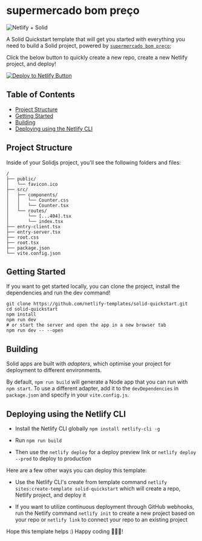 # supermercado bom preço

![Netlify + Solid](https://user-images.githubusercontent.com/43764894/223558736-6cf48156-2316-419d-8be9-e318ecf0e4be.png)



A Solid Quickstart template that will get you started with everything you need to build a Solid project, powered by [`supermercado bom preço`](https://github.com/ryansolid/supermercadobompreço/tree/master/packages/solid-start);

Click the below button to quickly create a new repo, create a new Netlify project, and deploy!

[![Deploy to Netlify Button](https://www.netlify.com/img/deploy/button.svg)](https://app.netlify.com/start/deploy?repository=https://github.com/netlify-templates/solid-quickstart?utm_campaign=template-team&utm_source=dtn-button&utm_medium=dtn-button&utm_term=solid-qt-dtn-button&utm_content=solid-qt-dtn-button)

## Table of Contents
- [Project Structure](#project-structure)
- [Getting Started](#getting-started)
- [Building](#building)
- [Deploying using the Netlify CLI](#deploying-using-the-netlify-cli)

## Project Structure

Inside of your Solidjs project, you'll see the following folders and files:

```
/
├── public/
│   └── favicon.ico
├── src/
│   ├── components/
│   │   └── Counter.css
│   │   └── Counter.tsx
│   └── routes/
│       └── [...404].tsx
│       └── index.tsx
├── entry-client.tsx
├── entry-server.tsx
├── root.css
├── root.tsx
├── package.json
└── vite.config.json
```

## Getting Started

If you want to get started locally, you can clone the project, install the dependencies and run the dev command!

```
git clone https://github.com/netlify-templates/solid-quickstart.git
cd solid-quickstart
npm install
npm run dev
# or start the server and open the app in a new browser tab
npm run dev -- --open
```

## Building

Solid apps are built with _adapters_, which optimise your project for deployment to different environments.

By default, `npm run build` will generate a Node app that you can run with `npm start`. To use a different adapter, add it to the `devDependencies` in `package.json` and specify in your `vite.config.js`.

## Deploying using the Netlify CLI
- Install the Netlify CLI globally `npm install netlify-cli -g`
    
- Run `npm run build`

- Then use the `netlify deploy` for a deploy preview link or `netlify deploy --prod` to deploy to production

Here are a few other ways you can deploy this template:
    
- Use the Netlify CLI's create from template command `netlify sites:create-template solid-quickstart` which will create a repo, Netlify project, and deploy it
    
- If you want to utilize continuous deployment through GitHub webhooks, run the Netlify command `netlify init` to create a new project based on your repo or `netlify link` to connect your repo to an existing project

Hope this template helps :) Happy coding 👩🏻‍💻!
